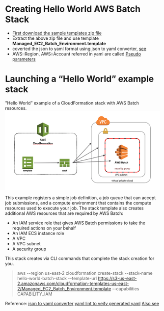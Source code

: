 # Creating Hello World AWS Batch Stack
- [First download the sample templates zip file](https://docs.aws.amazon.com/AWSCloudFormation/latest/UserGuide/cfn-sample-templates.html)
- Extract the above zip file and use template **Managed_EC2_Batch_Environment.template**
- coverted the json to yaml format using json to yaml converter, [see](https://www.json2yaml.com/)  
- AWS::Region, AWS::Account referred in yaml are called [Pseudo parameters](https://docs.aws.amazon.com/AWSCloudFormation/latest/UserGuide/pseudo-parameter-reference.html)


# Launching a “Hello World” example stack
"Hello World” example of a CloudFormation stack with AWS Batch resources.
![img.png](img.png)

This example registers a simple job definition, a job queue that can accept job submissions, and a compute environment that contains the compute resources used to execute your job. The stack template also creates additional AWS resources that are required by AWS Batch:

- An IAM service role that gives AWS Batch permissions to take the required actions on your behalf
- An IAM ECS instance role
- A VPC
- A VPC subnet
- A security group

This stack creates via CLI commands that complete the stack creation for you.
>
> aws --region us-east-2 cloudformation create-stack --stack-name hello-world-batch-stack --template-url https://s3-us-east-2.amazonaws.com/cloudformation-templates-us-east-2/Managed_EC2_Batch_Environment.template --capabilities CAPABILITY_IAM



Reference:
[json to yaml converter](https://www.json2yaml.com/)
[yaml lint to veify generated yaml]((http://www.yamllint.com/))
[Also see](https://aws.amazon.com/blogs/compute/creating-a-simple-fetch-and-run-aws-batch-job/)